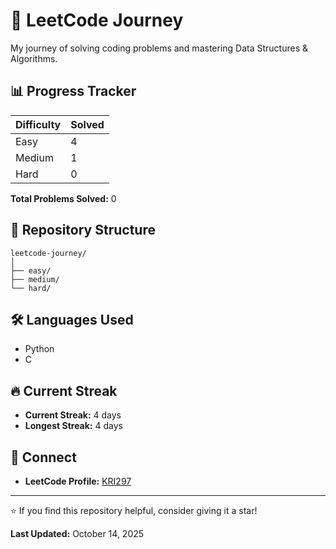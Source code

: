 # 🚀 LeetCode Journey

My journey of solving coding problems and mastering Data Structures & Algorithms.

## 📊 Progress Tracker

| Difficulty | Solved |
|-----------|--------|
| Easy      | 4      |
| Medium    | 1      |
| Hard      | 0      |

**Total Problems Solved:** 0

## 📂 Repository Structure

```
leetcode-journey/
│
├── easy/
├── medium/
└── hard/
```

## 🛠️ Languages Used

- Python
- C

## 🔥 Current Streak

- **Current Streak:** 4 days
- **Longest Streak:** 4 days

## 🤝 Connect

- **LeetCode Profile:** [KRI297](https://leetcode.com/u/KRI297/)

---

⭐ If you find this repository helpful, consider giving it a star!

**Last Updated:** October 14, 2025
